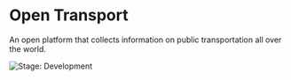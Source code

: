 # Open Transport

An open platform that collects information on public transportation all over the world.

![Stage: Development](https://img.shields.io/badge/Stage-Development-informational?style=flat)

